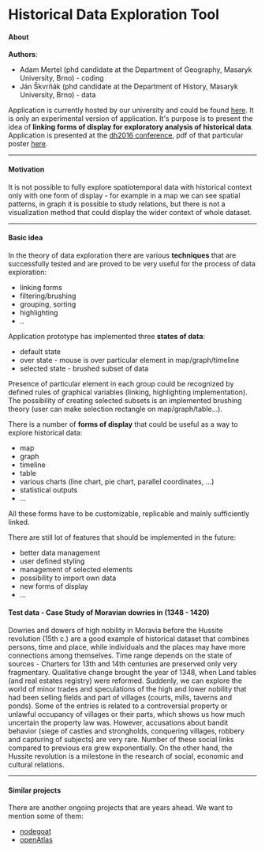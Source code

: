 # Historical Data Exploration Tool


#### About

**Authors**:
 - Adam Mertel (phd candidate at the Department of Geography, Masaryk University, Brno) - coding
 - Ján Škvrňák (phd candidate at the Department of History, Masaryk University, Brno) - data

Application is currently hosted by our university and could be found [here](hde.geogr.muni.cz). It is only an experimental version of application. It's purpose is to present the idea of **linking forms of display for exploratory analysis of historical data**. Application is presented at the [dh2016 conference](http://dh2016.adho.org/), pdf of that particular poster [here](https://www.academia.edu/26925717/Linking_Graph_with_Map_for_the_Purpose_of_Historical_Research._Analysis_of_Moravian_Dowries_1348-1420_Case_Study).


---
#### Motivation
It is not possible to fully explore spatiotemporal data with historical context only with one form of display - for example in a map we can see spatial patterns, in graph it is possible to study relations, but there is not a visualization method that could display the wider context of whole dataset.  

---
#### Basic idea
In the theory of data exploration there are various **techniques** that are successfully tested and are proved to be very useful for the process of data exploration:
 - linking forms
 - filtering/brushing
 - grouping, sorting
 - highlighting
 - ..


Application prototype has implemented three **states of data**:
 - default state
 - over state - mouse is over particular element in map/graph/timeline
 - selected state - brushed subset of data

Presence of particular element in each group could be recognized by defined rules of graphical variables (linking, highlighting implementation). The possibility of creating selected subsets is an implemented brushing theory (user can make selection rectangle on map/graph/table...).


There is a number of **forms of display** that could be useful as a way to explore historical data:
 - map
 - graph
 - timeline
 - table
 - various charts (line chart, pie chart, parallel coordinates, ...)
 - statistical outputs
 - ...

All these forms have to be customizable, replicable and mainly sufficiently linked.


There are still lot of features that should be implemented in the future:
 - better data management
 - user defined styling
 - management of selected elements
 - possibility to import own data
 - new forms of display
 - ...

#### Test data - Case Study of Moravian dowries in (1348 - 1420)
Dowries and dowers of high nobility in  Moravia before the Hussite revolution  (15th c.) are a good example of historical  dataset that combines persons, time and place, while individuals and the places may have more connections among themselves. Time range depends on the state of sources - Charters for 13th and 14th centuries are preserved only very fragmentary. Qualitative change brought the year of 1348, when Land tables (and real estates registry) were reformed. Suddenly, we can explore the world of minor trades and speculations of the high and lower nobility that had been selling fields and part of villages (courts, mills, taverns and ponds).
Some of the entries is related to a controversial property or unlawful occupancy of villages or their parts, which shows us how much uncertain the property law was. However, accusations about bandit behavior (siege of castles and strongholds, conquering villages, robbery and capturing of subjects) are very rare. Number of these social links compared to previous era grew exponentially. On the other hand, the Hussite revolution is a milestone in the research of social, economic and cultural relations.

---

#### Similar projects
There are another ongoing projects that are years ahead. We want to mention some of them:
 - [nodegoat](https://nodegoat.net/)
 - [openAtlas](http://www.openatlas.eu/website/)
